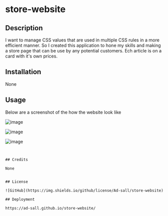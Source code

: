 # store-website

## Description 
I want to manage CSS values that are used in multiple CSS rules in a more efficient manner. So I created this application to hone my skills and making a store page that can be use by any potential customers.
Ech article is on a card with it's own prices.


## Installation

None

## Usage 
Below are a screenshot of the how the website look like

![image](https://user-images.githubusercontent.com/118448852/203330921-4af982fe-4886-43cf-bcef-ca228beb6e62.png)

![image](https://user-images.githubusercontent.com/118448852/203331204-2289095f-ee5a-43e1-85be-85836a23c767.png)

![image](https://user-images.githubusercontent.com/118448852/203331482-510cd651-9dda-49df-b065-97e0b3f251ee.png)

```


## Credits

None


## License

![GitHub](https://img.shields.io/github/license/Ad-sall/store-website)

## Deployment

https://ad-sall.github.io/store-website/
